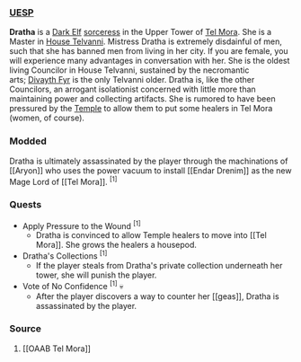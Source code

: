 ### [UESP](https://en.uesp.net/wiki/Morrowind:Dratha)
**Dratha** is a [Dark Elf](https://en.uesp.net/wiki/Morrowind:Dark_Elf "Morrowind:Dark Elf") [sorceress](https://en.uesp.net/wiki/Morrowind:Sorcerer) in the Upper Tower of [Tel Mora](https://en.uesp.net/wiki/Morrowind:Tel_Mora "Morrowind:Tel Mora"). She is a Master in [House Telvanni](https://en.uesp.net/wiki/Morrowind:House_Telvanni "Morrowind:House Telvanni"). Mistress Dratha is extremely disdainful of men, such that she has banned men from living in her city. If you are female, you will experience many advantages in conversation with her. She is the oldest living Councilor in House Telvanni, sustained by the necromantic arts; [Divayth Fyr](https://en.uesp.net/wiki/Morrowind:Divayth_Fyr "Morrowind:Divayth Fyr") is the only Telvanni older. Dratha is, like the other Councilors, an arrogant isolationist concerned with little more than maintaining power and collecting artifacts. She is rumored to have been pressured by the [Temple](https://en.uesp.net/wiki/Morrowind:Tribunal_Temple "Morrowind:Tribunal Temple") to allow them to put some healers in Tel Mora (women, of course).
### Modded
Dratha is ultimately assassinated by the player through the machinations of [[Aryon]] who uses the power vacuum to install [[Endar Drenim]] as the new Mage Lord of [[Tel Mora]]. <sup>[1]</sup>
### Quests
* Apply Pressure to the Wound <sup>[1]</sup>
	* Dratha is convinced to allow Temple healers to move into [[Tel Mora]]. She grows the healers a housepod.
* Dratha's Collections <sup>[1]</sup>
	* If the player steals from Dratha's private collection underneath her tower, she will punish the player.
* Vote of No Confidence <sup>[1]</sup> 💀
	* After the player discovers a way to counter her [[geas]], Dratha is assassinated by the player.
### Source
1. [[OAAB Tel Mora]]